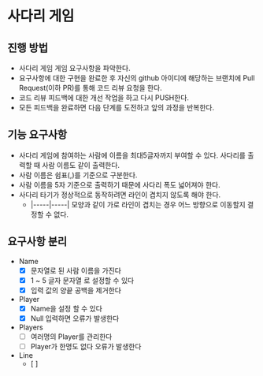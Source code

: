 # 사다리 게임
## 진행 방법
* 사다리 게임 게임 요구사항을 파악한다.
* 요구사항에 대한 구현을 완료한 후 자신의 github 아이디에 해당하는 브랜치에 Pull Request(이하 PR)를 통해 코드 리뷰 요청을 한다.
* 코드 리뷰 피드백에 대한 개선 작업을 하고 다시 PUSH한다.
* 모든 피드백을 완료하면 다음 단계를 도전하고 앞의 과정을 반복한다.

## 기능 요구사항
* 사다리 게임에 참여하는 사람에 이름을 최대5글자까지 부여할 수 있다. 사다리를 출력할 때 사람 이름도 같이 출력한다.
* 사람 이름은 쉼표(,)를 기준으로 구분한다.
* 사람 이름을 5자 기준으로 출력하기 때문에 사다리 폭도 넓어져야 한다.
* 사다리 타기가 정상적으로 동작하려면 라인이 겹치지 않도록 해야 한다.
  * |-----|-----| 모양과 같이 가로 라인이 겹치는 경우 어느 방향으로 이동할지 결정할 수 없다.


## 요구사항 분리
- Name 
  - [x] 문자열로 된 사람 이름을 가진다
  - [x] 1 ~ 5 글자 문자열 로 설정할 수 있다
  - [x] 입력 값의 양끝 공백을 제거한다
- Player
  - [x] Name을 설정 할 수 있다
  - [x] Null 입력하면 오류가 발생한다
- Players
  - [ ] 여러명의 Player를 관리한다
  - [ ] Player가 한명도 없다 오류가 발생한다
- Line
  - [ ] 
